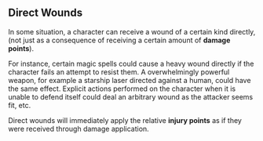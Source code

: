 ## Direct Wounds

In some situation, a character can receive a wound of a certain kind directly,
(not just as a consequence of receiving a certain amount of **damage points**).

For instance,
certain magic spells could cause a heavy wound directly if the character fails
an attempt to resist them. A overwhelmingly powerful weapon, for example a starship
laser directed against a human, could have the same effect. Explicit actions 
performed on the character when it is unable to defend itself could deal
an arbitrary wound as the attacker seems fit, etc.

Direct wounds will immediately apply the relative **injury points** as if they were
received through damage application.

